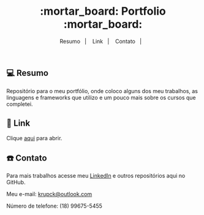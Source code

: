 <h1 align="center">
  :mortar_board: Portfolio :mortar_board:
</h1>

<p align="center">
<a>Resumo</a>&nbsp;&nbsp;&nbsp;|&nbsp;&nbsp;&nbsp;
  <a>Link</a>&nbsp;&nbsp;&nbsp;|&nbsp;&nbsp;&nbsp;  
  <a>Contato</a>&nbsp;&nbsp;&nbsp;|&nbsp;&nbsp;&nbsp;
</p>

<br>

## 💻 Resumo

Repositório para o meu portfólio, onde coloco alguns dos meu trabalhos, as linguagens e frameworks que utilizo e um pouco mais sobre os cursos que completei.


## :rocket: Link

Clique <a target="_blank" href="https://krupique.github.io/portfolio-io/">aqui</a> para abrir.

## :telephone: Contato

Para mais trabalhos acesse meu [LinkedIn](https://www.linkedin.com/in/henrique-krupck//) e outros repositórios aqui no GitHub. 

Meu e-mail: krupck@outlook.com

Número de telefone: (18) 99675-5455


